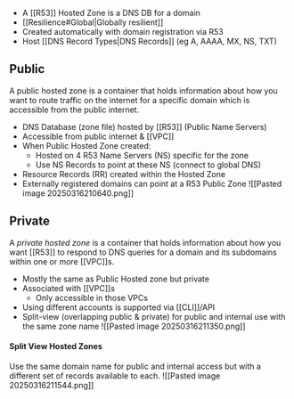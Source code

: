 - A [[R53]] Hosted Zone is a DNS DB for a domain
- [[Resilience#Global|Globally resilient]]
- Created automatically with domain registration via R53
- Host [[DNS Record Types|DNS Records]] (eg A, AAAA, MX, NS, TXT)
## Public
A public hosted zone is a container that holds information about how you want to route traffic on the internet for a specific domain which is accessible from the public internet.

- DNS Database (zone file) hosted by [[R53]] (Public Name Servers)
- Accessible from public internet & [[VPC]]
- When Public Hosted Zone created:
	- Hosted on 4 R53 Name Servers (NS) specific for the zone
	- Use NS Records to point at these NS (connect to global DNS)
- Resource Records (RR) created within the Hosted Zone
- Externally registered domains can point at a R53 Public Zone
![[Pasted image 20250316210640.png]]

## Private
A _private hosted zone_ is a container that holds information about how you want [[R53]] to respond to DNS queries for a domain and its subdomains within one or more [[VPC]]s.

- Mostly the same as Public Hosted zone but private
- Associated with [[VPC]]s
	- Only accessible in those VPCs
- Using different accounts is supported via [[CLI]]/API
- Split-view (overlapping public & private) for public and internal use with the same zone name
![[Pasted image 20250316211350.png]]

#### Split View Hosted Zones
Use the same domain name for public and internal access but with a different set of records available to each.
![[Pasted image 20250316211544.png]]
